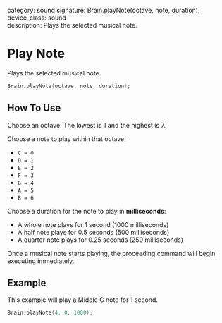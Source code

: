category: sound 
signature: Brain.playNote(octave, note, duration);  
device_class: sound  
description: Plays the selected musical note.

# Play Note

Plays the selected musical note.

```cpp
Brain.playNote(octave, note, duration);
```

## How To Use

Choose an octave. The lowest is 1 and the highest is 7. 

Choose a note to play within that octave:
- `C = 0`
- `D = 1`
- `E = 2`
- `F = 3`
- `G = 4`
- `A = 5`
- `B = 6`

Choose a duration for the note to play in **milliseconds**:

- A whole note plays for 1 second (1000 milliseconds)
- A half note plays for 0.5 seconds (500 milliseconds)
- A quarter note plays for 0.25 seconds (250 milliseconds)

Once a musical note starts playing, the proceeding command will begin executing immediately.

## Example

This example will play a Middle C note for 1 second.

```cpp
Brain.playNote(4, 0, 1000);
```

<advanced>
</advanced>